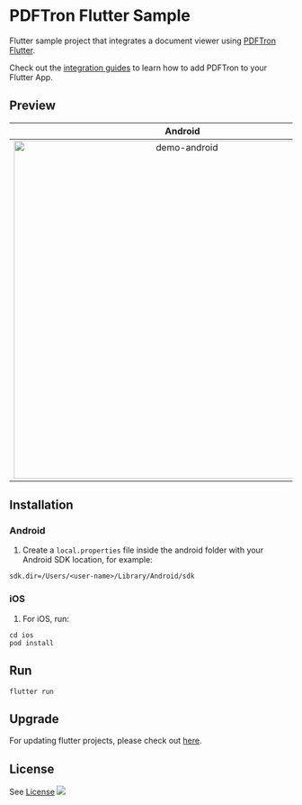 # PDFTron Flutter Sample
Flutter sample project that integrates a document viewer using [PDFTron Flutter](https://github.com/PDFTron/pdftron-flutter). 

Check out the [integration guides](https://www.pdftron.com/documentation/guides/flutter) to learn how to add PDFTron to your Flutter App.

## Preview

**Android** |  **iOS**
:--:|:--:
<img alt='demo-android' src='assets/gifs/android.gif' height="600" /> | <img alt='demo-android' src='assets/gifs/ios.gif' height="600" />

## Installation

### Android
1. Create a `local.properties` file inside the android folder with your Android SDK location, for example:

```
sdk.dir=/Users/<user-name>/Library/Android/sdk
```

### iOS
1. For iOS, run:
```
cd ios
pod install
```

## Run

```
flutter run
```

## Upgrade

For updating flutter projects, please check out [here](https://flutter.dev/docs/development/tools/sdk/upgrading).

## License
See [License](./LICENSE)
![](https://onepixel.pdftron.com/flutter-sample)
